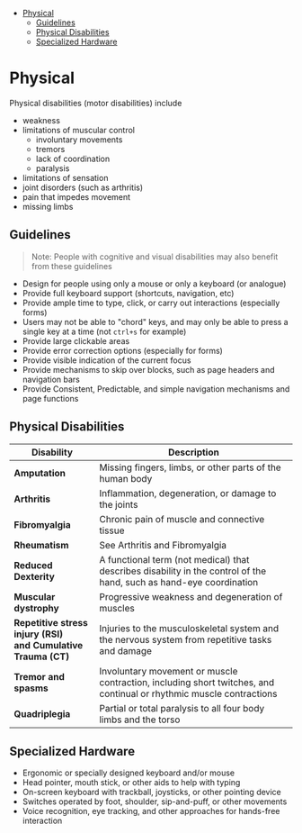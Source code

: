 - [Physical](#physical)
  - [Guidelines](#guidelines)
  - [Physical Disabilities](#physical-disabilities)
  - [Specialized Hardware](#specialized-hardware)

# Physical

Physical disabilities (motor disabilities) include

- weakness
- limitations of muscular control
  - involuntary movements
  - tremors
  - lack of coordination
  - paralysis
- limitations of sensation
- joint disorders (such as arthritis)
- pain that impedes movement
- missing limbs

## Guidelines

> Note: People with cognitive and visual disabilities may also benefit from these guidelines

- Design for people using only a mouse or only a keyboard (or analogue)
- Provide full keyboard support (shortcuts, navigation, etc)
- Provide ample time to type, click, or carry out interactions (especially forms)
- Users may not be able to "chord" keys, and may only be able to press a single key at a time (not `ctrl+s` for example)
- Provide large clickable areas
- Provide error correction options (especially for forms)
- Provide visible indication of the current focus
- Provide mechanisms to skip over blocks, such as page headers and navigation bars
- Provide Consistent, Predictable, and simple navigation mechanisms and page functions

## Physical Disabilities

| Disability                                                         | Description                                                                                                         |
| ------------------------------------------------------------------ | ------------------------------------------------------------------------------------------------------------------- |
| **Amputation**                                                     | Missing fingers, limbs, or other parts of the human body                                                            |
| **Arthritis**                                                      | Inflammation, degeneration, or damage to the joints                                                                 |
| **Fibromyalgia**                                                   | Chronic pain of muscle and connective tissue                                                                        |
| **Rheumatism**                                                     | See Arthritis and Fibromyalgia                                                                                      |
| **Reduced Dexterity**                                              | A functional term (not medical) that describes disability in the control of the hand, such as hand-eye coordination |
| **Muscular dystrophy**                                             | Progressive weakness and degeneration of muscles                                                                    |
| **Repetitive stress injury (RSI)<br/> and Cumulative Trauma (CT)** | Injuries to the musculoskeletal system and the nervous system from repetitive tasks and damage                      |
| **Tremor and spasms**                                              | Involuntary movement or muscle contraction, including short twitches, and continual or rhythmic muscle contractions |
| **Quadriplegia**                                                   | Partial or total paralysis to all four body limbs and the torso                                                     |

## Specialized Hardware

- Ergonomic or specially designed keyboard and/or mouse
- Head pointer, mouth stick, or other aids to help with typing
- On-screen keyboard with trackball, joysticks, or other pointing device
- Switches operated by foot, shoulder, sip-and-puff, or other movements
- Voice recognition, eye tracking, and other approaches for hands-free interaction

